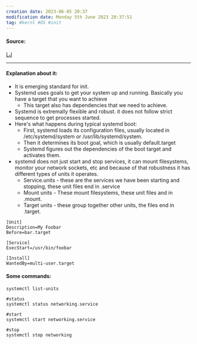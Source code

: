 ```yaml
---
creation date: 2023-06-05 20:37
modification date: Monday 5th June 2023 20:37:51
tag: #kernl #OS #init
---
```


#### Source:
[LJ](https://linuxjourney.com/lesson/systemd-overview)

--------------------------------------

#### Explanation about it:

* It is emerging standard for init.
* Systemd uses goals to get your system up and running. Basically you have a target that you want to achieve 
	* This target also has dependencies that we need to achieve.
* Systemd is extremally flexible and robust. it does not follow strict sequence to get processes started.
* Here's what happens during typical systemd boot:
	* First, systemd loads its configuration files, usually located in /etc/systemd/system or /usr/lib/systemd/system.
	* Then it determines its boot goal, which is usually default.target
	* Systemd figures out the dependencies of the boot target and activates them.
* systemd does not just start and stop services, it can mount filesystems, monitor your network sockets, etc and because of that robustness it has different types of units it operates.
	* Service.units - these are the services we have been starting and stopping, these unit files end in .service
	* Mount units - These mount filesystems, these unit files and in .mount.
	* Target units - these group together other units, the files end in .target.

```
[Unit]  
Description=My Foobar
Before=bar.target

[Service]  
ExecStart=/usr/bin/foobar

[Install]
WantedBy=multi-user.target
```


#### Some commands:

```
systemctl list-units

#status
systemctl status networking.service

#start
systemctl start networking.service

#stop
systemctl stop networking
```